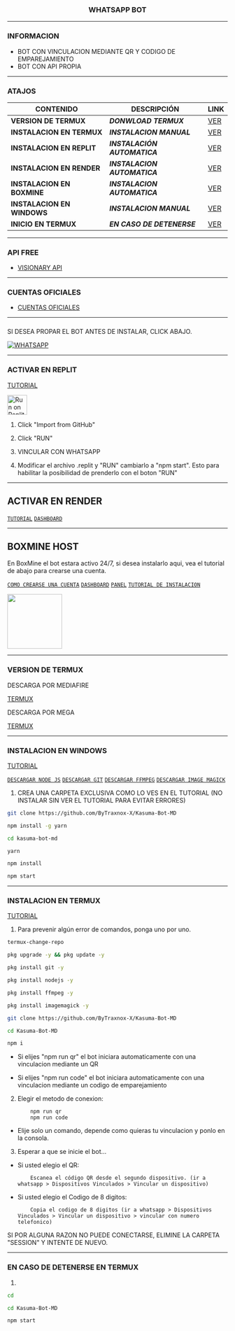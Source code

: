 <h3 align="center">WHATSAPP BOT</h3>

***
### INFORMACION
- BOT CON VINCULACION MEDIANTE QR Y CODIGO DE EMPAREJAMIENTO
- BOT CON API PROPIA

***

### ATAJOS

| CONTENIDO | DESCRIPCIÓN | LINK |
|------|-------------|-------|
| **VERSION DE TERMUX** | ***DONWLOAD TERMUX*** |[VER](https://github.com/ByTraxnox-X/Kasuma-Bot-MD?tab=readme-ov-file#version-de-termux) |
| **INSTALACION EN TERMUX** | ***INSTALACION MANUAL*** |[VER](https://github.com/ByTraxnox-X/Kasuma-Bot-MD?tab=readme-ov-file#instalacion-en-termux) |
| **INSTALACION EN REPLIT** | ***INSTALACIÓN AUTOMATICA*** |[VER](https://github.com/ByTraxnox-X/Kasuma-Bot-MD?tab=readme-ov-file#activar-en-replit) |
| **INSTALACION EN RENDER** | ***INSTALACION AUTOMATICA*** |[VER](https://github.com/ByTraxnox-X/Kasuma-Bot-MD?tab=readme-ov-file#activar-en-render) |
| **INSTALACION EN BOXMINE** | ***INSTALACION AUTOMATICA*** |[VER](https://github.com/ByTraxnox-X/Kasuma-Bot-MD?tab=readme-ov-file#boxmine-host) |
| **INSTALACION EN WINDOWS** | ***INSTALACION MANUAL*** |[VER](https://github.com/ByTraxnox-X/Kasuma-Bot-MD?tab=readme-ov-file#instalacion-en-windows) |
| **INICIO EN TERMUX** | ***EN CASO DE DETENERSE*** |[VER](https://github.com/ByTraxnox-X/Kasuma-Bot-MD?tab=readme-ov-file#en-caso-de-detenerse-en-termux) |

***

### API FREE
-  [VISIONARY API](https://visionaryapi.boxmine.xyz/)

***

### CUENTAS OFICIALES
-  [CUENTAS OFICIALES](https://solo.to/kasuma)

***

###
SI DESEA PROPAR EL BOT ANTES DE INSTALAR, CLICK ABAJO.

[![WHATSAPP](https://img.shields.io/badge/KasumaBot-25D366?style=for-the-badge&logo=whatsapp&logoColor=white)](https://api.whatsapp.com/send/?phone=573215683772&text&type=phone_number&app_absent=0) 

***

### ACTIVAR EN REPLIT

[TUTORIAL](https://www.youtube.com/watch?v=_ZcfPIb11Xs) 

<a target="_blank" href="https://replit.com/github/ByTraxnox-X/Kasuma-Bot-MD"><img alt="Run on Replit" src="https://binbashbanana.github.io/deploy-buttons/buttons/remade/replit.svg" height="45px"></a>

1. Click "Import from GitHub"

2. Click "RUN"

3. VINCULAR CON WHATSAPP

4. Modificar el archivo .replit y "RUN" cambiarlo a "npm start". Esto para habilitar la posibilidad de prenderlo con el boton "RUN"

***

## ACTIVAR EN RENDER

[`TUTORIAL`](https://www.youtube.com/watch?v=oNtBKTfK8vg&t)
[`DASHBOARD`](https://dashboard.render.com/)

***

## BOXMINE HOST

En BoxMine el bot estara activo 24/7, si desea instalarlo aqui, vea el tutorial de abajo para crearse una cuenta.

[`COMO CREARSE UNA CUENTA`](https://www.youtube.com/watch?v=ZAwBLuNmIlI)
[`DASHBOARD`](https://dash.boxmineworld.com/)
[`PANEL`](https://panel.boxmineworld.com/)
[`TUTORIAL DE INSTALACION`]()

<a href="https://boxmineworld.com"><img src="https://i.imgur.com/allAyd4.png" height="125px"></a>

***

### VERSION DE TERMUX

DESCARGA POR MEDIAFIRE

[TERMUX](https://www.mediafire.com/file/w0y0wkgrwl6sxtl/com.termux_118.apk/file) 

DESCARGA POR MEGA 

[TERMUX](https://mega.nz/file/8ms2wSxZ#jVRHw31hJiZTMZjd09vEFLrfjmlOK7EybnU9bqLn-yg) 

***

### INSTALACION EN WINDOWS

[TUTORIAL]() 

[`DESCARGAR NODE JS`](https://nodejs.org/en)
[`DESCARGAR GIT`](https://git-scm.com/downloads)
[`DESCARGAR FFMPEG`](https://www.gyan.dev/ffmpeg/builds/ffmpeg-git-full.7z)
[`DESCARGAR IMAGE MAGICK`](https://imagemagick.org/script/download.php)

1. CREA UNA CARPETA EXCLUSIVA COMO LO VES EN EL TUTORIAL (NO INSTALAR SIN VER EL TUTORIAL PARA EVITAR ERRORES)

```sh
git clone https://github.com/ByTraxnox-X/Kasuma-Bot-MD
```

```sh
npm install -g yarn
```

```sh
cd kasuma-bot-md
```

```sh
yarn
```

```sh
npm install
```

```sh
npm start
```

***

### INSTALACION EN TERMUX

[TUTORIAL](https://youtu.be/IOzudtyN87U?si=spflnObmfSHXnVa5) 

1. Para prevenir algún error de comandos, ponga uno por uno.

```sh
termux-change-repo
```

```sh
pkg upgrade -y && pkg update -y
```

```sh
pkg install git -y
```

```sh
pkg install nodejs -y
```

```sh
pkg install ffmpeg -y
```

```sh
pkg install imagemagick -y
```

```sh
git clone https://github.com/ByTraxnox-X/Kasuma-Bot-MD
```

```sh
cd Kasuma-Bot-MD
```

```sh
npm i 
```

*  Si elijes "npm run qr" el bot iniciara automaticamente con una vinculacion mediante un QR

*  Si elijes "npm run code" el bot iniciara automaticamente con una vinculacion mediante un codigo de emparejamiento

2. Elegir el metodo de conexion:
    
           npm run qr  
           npm run code

* Elije solo un comando, depende como quieras tu vinculacion y ponlo en la consola.

3. Esperar a que se inicie el bot...

* Si usted elegio el QR:

          Escanea el código QR desde el segundo dispositivo. (ir a whatsapp > Dispositivos Vinculados > Vincular un dispositivo)

* Si usted elegio el Codigo de 8 digitos:

          Copia el codigo de 8 digitos (ir a whatsapp > Dispositivos Vinculados > Vincular un dispositivo > vincular con numero telefonico)


SI POR ALGUNA RAZON NO PUEDE CONECTARSE, ELIMINE LA CARPETA "SESSION" Y INTENTE DE NUEVO.

***

### EN CASO DE DETENERSE EN TERMUX
1. 
```sh
cd 
```

```sh
cd Kasuma-Bot-MD
```

```sh
npm start
```
